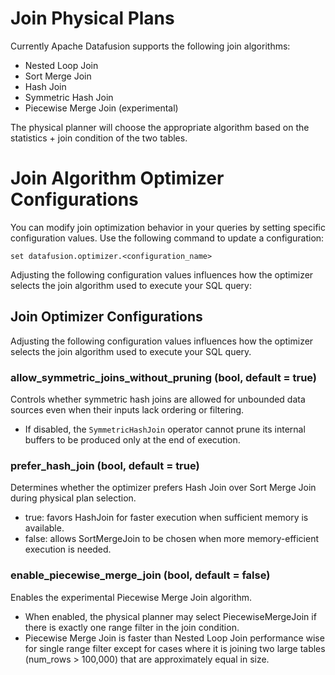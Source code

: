 <!---
  Licensed to the Apache Software Foundation (ASF) under one
  or more contributor license agreements.  See the NOTICE file
  distributed with this work for additional information
  regarding copyright ownership.  The ASF licenses this file
  to you under the Apache License, Version 2.0 (the
  "License"); you may not use this file except in compliance
  with the License.  You may obtain a copy of the License at

    http://www.apache.org/licenses/LICENSE-2.0

  Unless required by applicable law or agreed to in writing,
  software distributed under the License is distributed on an
  "AS IS" BASIS, WITHOUT WARRANTIES OR CONDITIONS OF ANY
  KIND, either express or implied.  See the License for the
  specific language governing permissions and limitations
  under the License.
-->

# Join Physical Plans

Currently Apache Datafusion supports the following join algorithms:
 - Nested Loop Join
 - Sort Merge Join
 - Hash Join
 - Symmetric Hash Join 
 - Piecewise Merge Join (experimental) 

The physical planner will choose the appropriate algorithm based on the statistics + join 
condition of the two tables.

# Join Algorithm Optimizer Configurations

You can modify join optimization behavior in your queries by setting specific configuration values.
Use the following command to update a configuration:

```
set datafusion.optimizer.<configuration_name>
```

Adjusting the following configuration values influences how the optimizer selects the join algorithm 
used to execute your SQL query:

## Join Optimizer Configurations

Adjusting the following configuration values influences how the optimizer selects the join algorithm
used to execute your SQL query.

### allow_symmetric_joins_without_pruning (bool, default = true)
Controls whether symmetric hash joins are allowed for unbounded data sources even when their inputs
lack ordering or filtering.
 - If disabled, the `SymmetricHashJoin` operator cannot prune its internal buffers to be produced only at the end of execution.

### prefer_hash_join (bool, default = true)
Determines whether the optimizer prefers Hash Join over Sort Merge Join during physical plan selection.
 - true: favors HashJoin for faster execution when sufficient memory is available.
 - false: allows SortMergeJoin to be chosen when more memory-efficient execution is needed.

### enable_piecewise_merge_join (bool, default = false)
Enables the experimental Piecewise Merge Join algorithm.
 - When enabled, the physical planner may select PiecewiseMergeJoin if there is exactly one range 
   filter in the join condition.
 - Piecewise Merge Join is faster than Nested Loop Join performance wise for single range filter 
   except for cases where it is joining two large tables (num_rows > 100,000) that are approximately 
   equal in size.
